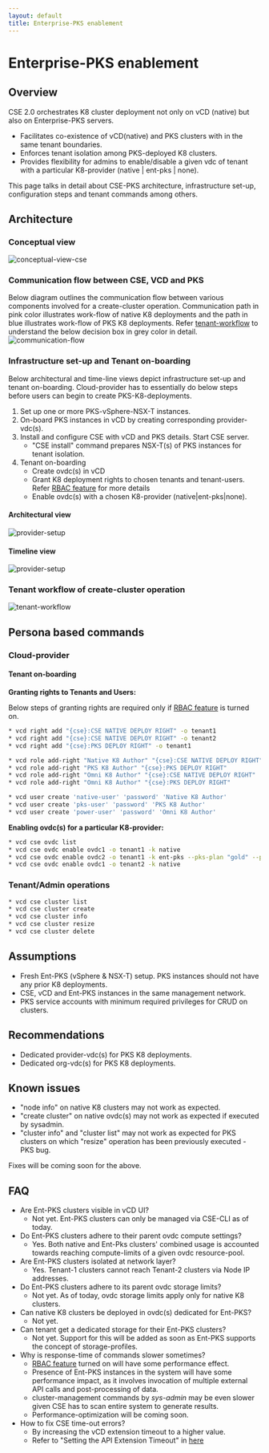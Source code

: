 ```yaml
---
layout: default
title: Enterprise-PKS enablement
---
```


# Enterprise-PKS enablement
<a name="overview"></a>
## Overview
CSE 2.0 orchestrates K8 cluster deployment not only on vCD (native) but 
also on Enterprise-PKS servers.  
* Facilitates co-existence of vCD(native) and PKS clusters with in the same tenant boundaries.
* Enforces tenant isolation among PKS-deployed K8 clusters.
* Provides flexibility for admins to enable/disable a given vdc of tenant with a 
particular K8-provider (native | ent-pks | none).

This page talks in detail about CSE-PKS architecture, infrastructure set-up, 
configuration steps and tenant commands among others.

<a name="architecture"></a>
## Architecture

<a name="conceptual-view"></a>
### Conceptual view
![conceptual-view-cse](img/ent-pks/01-conceptual.png)
<a name="communication-view"></a>

### Communication flow between CSE, VCD and PKS
Below diagram outlines the communication flow between various components involved 
for a create-cluster operation. Communication path in pink color illustrates 
work-flow of native K8 deployments and the path in blue illustrates work-flow of
PKS K8 deployments.
Refer [tenant-workflow](#tenant-workflow) to understand the below decision 
box in grey color in detail.
![communication-flow](img/ent-pks/02-communication-flow.png)

<a name="infra-view"></a>
### Infrastructure set-up and Tenant on-boarding

Below architectural and time-line views depict infrastructure set-up and tenant
 on-boarding. Cloud-provider has to essentially do below steps before 
 users can begin to create PKS-K8-deployments.
 1. Set up one or more PKS-vSphere-NSX-T instances.
 2. On-board PKS instances in vCD by creating corresponding provider-vdc(s).
 3. Install and configure CSE with vCD and PKS details. Start CSE server.
    * "CSE install" command prepares NSX-T(s) of PKS instances for tenant isolation.
 4. Tenant on-boarding 
    * Create ovdc(s) in vCD
    * Grant K8 deployment rights to chosen tenants and tenant-users. Refer 
    [RBAC feature](/RBAC.html) for more details
    * Enable ovdc(s) with a chosen K8-provider (native|ent-pks|none).
 

#### Architectural view
![provider-setup](img/ent-pks/03-provider-setup-1.png)
#### Timeline view
![provider-setup](img/ent-pks/04-provider-setup-2.png)

<a name="tenant-workflow"></a>
### Tenant workflow of create-cluster operation
![tenant-workflow](img/ent-pks/05-tenant-flow.png)

<a name="persona-based-workflows"></a>
## Persona based commands
### Cloud-provider
#### Tenant on-boarding

**Granting rights to Tenants and Users:**

Below steps of granting rights are required only if [RBAC feature](/RBAC.html) is turned on.

```sh
* vcd right add "{cse}:CSE NATIVE DEPLOY RIGHT" -o tenant1
* vcd right add "{cse}:CSE NATIVE DEPLOY RIGHT" -o tenant2
* vcd right add "{cse}:PKS DEPLOY RIGHT" -o tenant1
```
```sh
* vcd role add-right "Native K8 Author" "{cse}:CSE NATIVE DEPLOY RIGHT"
* vcd role add-right "PKS K8 Author" "{cse}:PKS DEPLOY RIGHT"
* vcd role add-right "Omni K8 Author" "{cse}:CSE NATIVE DEPLOY RIGHT"
* vcd role add-right "Omni K8 Author" "{cse}:PKS DEPLOY RIGHT"
```
```sh
* vcd user create 'native-user' 'password' 'Native K8 Author'
* vcd user create 'pks-user' 'password' 'PKS K8 Author'
* vcd user create 'power-user' 'password' 'Omni K8 Author'
```

**Enabling ovdc(s) for a particular K8-provider:**

```sh
* vcd cse ovdc list
* vcd cse ovdc enable ovdc1 -o tenant1 -k native
* vcd cse ovdc enable ovdc2 -o tenant1 -k ent-pks --pks-plan "gold" --pks-cluster-domain "tenant1.com"
* vcd cse ovdc enable ovdc1 -o tenant2 -k native
```

### Tenant/Admin operations
```sh
* vcd cse cluster list
* vcd cse cluster create
* vcd cse cluster info
* vcd cse cluster resize
* vcd cse cluster delete
```
<a name="assumptions"></a>
## Assumptions
* Fresh Ent-PKS (vSphere & NSX-T) setup. PKS instances should not have any prior K8 deployments.
* CSE, vCD and Ent-PKS instances in the same management network.
* PKS service accounts with minimum required privileges for CRUD on clusters.

<a name="recommendations"></a>
## Recommendations
* Dedicated provider-vdc(s) for PKS K8 deployments.
* Dedicated org-vdc(s) for PKS K8 deployments.

<a name="known-issues"></a>
## Known issues

* "node info" on native K8 clusters may not work as expected. 
* "create cluster" on native ovdc(s) may not work as expected if executed by sysadmin.
* "cluster info" and "cluster list" may not work as expected for PKS clusters 
on which "resize" operation has been previously executed - PKS bug.

Fixes will be coming soon for the above.

<a name="faq"></a>
## FAQ

* Are Ent-PKS clusters visible in vCD UI?
    * Not yet. Ent-PKS clusters can only be managed via CSE-CLI as of today.
* Do Ent-PKS clusters adhere to their parent ovdc compute settings?
    * Yes. Both native and Ent-Pks clusters' combined usage is accounted towards 
    reaching compute-limits of a given ovdc resource-pool.
* Are Ent-PKS clusters isolated at network layer?
    * Yes. Tenant-1 clusters cannot reach Tenant-2 clusters via Node IP addresses.
* Do Ent-PKS clusters adhere to its parent ovdc storage limits?
    * Not yet. As of today, ovdc storage limits apply only for native K8 clusters.
* Can native K8 clusters be deployed in ovdc(s) dedicated for Ent-PKS?
    * Not yet.
* Can tenant get a dedicated storage for their Ent-PKS clusters?
    * Not yet. Support for this will be added as soon as Ent-PKS supports the 
    concept of storage-profiles. 
* Why is response-time of commands slower sometimes?
    * [RBAC feature](/RBAC.html) turned on will have some performance effect.
    * Presence of Ent-PKS instances in the system will have some performance 
    impact, as it involves invocation of multiple external API calls 
    and post-processing of data.
    * cluster-management commands by *sys-admin* may be even slower given CSE 
    has to scan entire system to generate results.
    * Performance-optimization will be coming soon.
* How to fix CSE time-out errors?
    * By increasing the vCD extension timeout to a higher value.
    * Refer to "Setting the API Extension Timeout" in [here](/CSE_ADMIN.html)